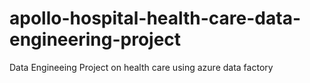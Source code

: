 # apollo-hospital-health-care-data-engineering-project
Data Engineeing Project on health care using azure data factory
